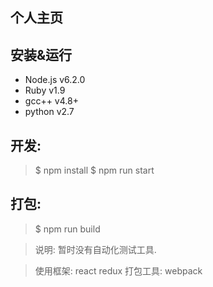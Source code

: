 ## 个人主页

## 安装&运行
* Node.js v6.2.0
* Ruby v1.9
* gcc++ v4.8+
* python v2.7

## 开发:

> $ npm install
> $ npm run start

## 打包:

> $ npm run build

> 说明: 暂时没有自动化测试工具.

> 使用框架: react redux
> 打包工具: webpack


